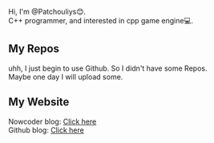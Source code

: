 Hi, I'm @Patchouliys😊.  
C++ programmer, and interested in cpp game engine💻.

## My Repos
uhh, I just begin to use Github. So I didn't have some Repos.  
Maybe one day I will upload some.
## My Website  
Nowcoder blog: [Click here](https://blog.nowcoder.net/patchouliy "Nowcoder blog")  
Github blog: [Click here]()
 


<!---
Patchouliys/Patchouliys is a ✨ special ✨ repository because its `README.md` (this file) appears on your GitHub profile.
You can click the Preview link to take a look at your changes.
--->
